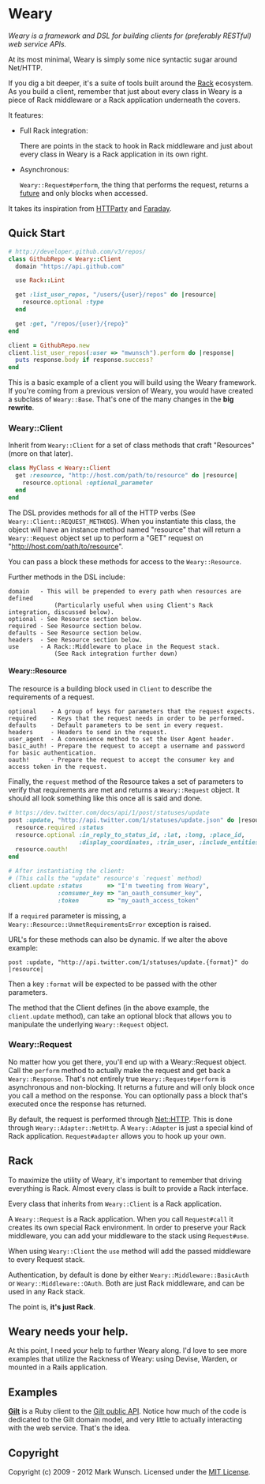 # Weary

_Weary is a framework and DSL for building clients for (preferably RESTful) web service APIs._

At its most minimal, Weary is simply some nice syntactic sugar around Net/HTTP.

If you dig a bit deeper, it's a suite of tools built around the [Rack](http://rack.rubyforge.org/) ecosystem. As you build a client, remember that just about every class in Weary is a piece of Rack middleware or a Rack application underneath the covers.

It features:

*   Full Rack integration:

    There are points in the stack to hook in Rack middleware and just about every class in Weary is a Rack application in its own right.

*   Asynchronous:

    `Weary::Request#perform`, the thing that performs the request, returns a [future](http://en.wikipedia.org/wiki/Futures_and_promises) and only blocks when accessed.

It takes its inspiration from [HTTParty](https://github.com/jnunemaker/httparty) and [Faraday](https://github.com/technoweenie/faraday).

## Quick Start

```ruby
# http://developer.github.com/v3/repos/
class GithubRepo < Weary::Client
  domain "https://api.github.com"

  use Rack::Lint

  get :list_user_repos, "/users/{user}/repos" do |resource|
    resource.optional :type
  end

  get :get, "/repos/{user}/{repo}"
end

client = GithubRepo.new
client.list_user_repos(:user => "mwunsch").perform do |response|
  puts response.body if response.success?
end
```

This is a basic example of a client you will build using the Weary framework. If you're coming from a previous version of Weary, you would have created a subclass of `Weary::Base`. That's one of the many changes in the **big rewrite**.

### Weary::Client

Inherit from `Weary::Client` for a set of class methods that craft "Resources" (more on that later).

```ruby
class MyClass < Weary::Client
  get :resource, "http://host.com/path/to/resource" do |resource|
    resource.optional :optional_parameter
  end
end
```

The DSL provides methods for all of the HTTP verbs (See `Weary::Client::REQUEST_METHODS`). When you instantiate this class, the object will have an instance method named "resource" that will return a `Weary::Request` object set up to perform a "GET" request on "http://host.com/path/to/resource".

You can pass a block these methods for access to the `Weary::Resource`.

Further methods in the DSL include:

    domain   - This will be prepended to every path when resources are defined
                 (Particularly useful when using Client's Rack integration, discussed below).
    optional - See Resource section below.
    required - See Resource section below.
    defaults - See Resource section below.
    headers  - See Resource section below.
    use      - A Rack::Middleware to place in the Request stack.
                 (See Rack integration further down)


#### Weary::Resource

The resource is a building block used in `Client` to describe the requirements of a request.

    optional    - A group of keys for parameters that the request expects.
    required    - Keys that the request needs in order to be performed.
    defaults    - Default parameters to be sent in every request.
    headers     - Headers to send in the request.
    user_agent  - A convenience method to set the User Agent header.
    basic_auth! - Prepare the request to accept a username and password for basic authentication.
    oauth!      - Prepare the request to accept the consumer key and access token in the request.

Finally, the `request` method of the Resource takes a set of parameters to verify that requirements are met and returns a `Weary::Request` object. It should all look something like this once all is said and done.

```ruby
# https://dev.twitter.com/docs/api/1/post/statuses/update
post :update, "http://api.twitter.com/1/statuses/update.json" do |resource|
  resource.required :status
  resource.optional :in_reply_to_status_id, :lat, :long, :place_id,
                    :display_coordinates, :trim_user, :include_entities
  resource.oauth!
end

# After instantiating the client:
# (This calls the "update" resource's `request` method)
client.update :status       => "I'm tweeting from Weary",
              :consumer_key => "an_oauth_consumer_key",
              :token        => "my_oauth_access_token"

```

If a `required` parameter is missing, a `Weary::Resource::UnmetRequirementsError` exception is raised.

URL's for these methods can also be dynamic. If we alter the above example:

    post :update, "http://api.twitter.com/1/statuses/update.{format}" do |resource|

Then a key `:format` will be expected to be passed with the other parameters.

The method that the Client defines (in the above example, the `client.update` method), can take an optional block that allows you to manipulate the underlying `Weary::Request` object.

### Weary::Request

No matter how you get there, you'll end up with a Weary::Request object. Call the `perform` method to actually make the request and get back a `Weary::Response`. That's not entirely true `Weary::Request#perform` is asynchronous and non-blocking. It returns a future and will only block once you call a method on the response. You can optionally pass a block that's executed once the response has returned.

By default, the request is performed through [Net::HTTP](http://www.ruby-doc.org/stdlib-1.9.3/libdoc/net/http/rdoc/Net/HTTP.html). This is done through `Weary::Adapter::NetHttp`. A `Weary::Adapter` is just a special kind of Rack application. `Request#adapter` allows you to hook up your own.

## Rack

To maximize the utility of Weary, it's important to remember that driving everything is Rack. Almost every class is built to provide a Rack interface.

Every class that inherits from `Weary::Client` is a Rack application.

A `Weary::Request` is a Rack application. When you call `Request#call` it creates its own special Rack environment. In order to preserve your Rack middleware, you can add your middleware to the stack using `Request#use`.

When using `Weary::Client` the `use` method will add the passed middleware to every Request stack.

Authentication, by default is done by either `Weary::Middleware::BasicAuth` or `Weary::Middleware::OAuth`. Both are just Rack middleware, and can be used in any Rack stack.

The point is, **it's just Rack**.

## Weary needs your help.

At this point, I need _your_ help to further Weary along. I'd love to see more examples that utilize the Rackness of Weary: using Devise, Warden, or mounted in a Rails application.

## Examples

[**Gilt**](https://github.com/mwunsch/gilt) is a Ruby client to the [Gilt public API](https://dev.gilt.com/). Notice how much of the code is dedicated to the Gilt domain model, and very little to actually interacting with the web service. That's the idea.

## Copyright

Copyright (c) 2009 - 2012 Mark Wunsch. Licensed under the [MIT License](http://opensource.org/licenses/mit-license.php).
